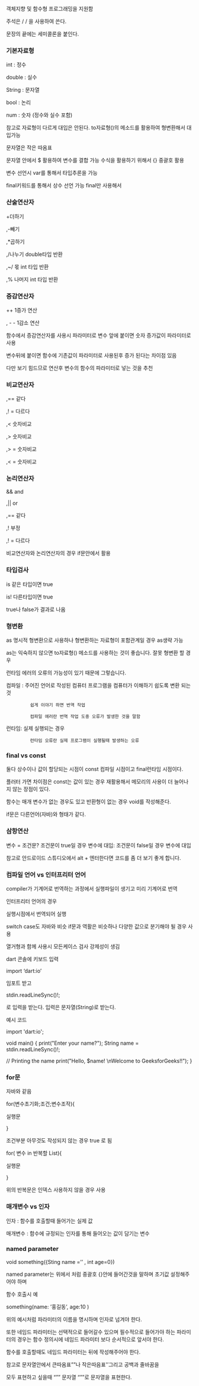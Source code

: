 객체지향 및 함수형 프로그래밍을 지원함
                                
주석은 / / 을 사용하여 쓴다.

문장의 끝에는 세미콜론을 붙인다.

### 기본자료형

int : 정수  

double : 실수 

String : 문자열

bool : 논리

num :  숫자 (정수와 실수 포함)

참고로 자료형이 다르게 대입은 안된다. to자료형()의 메소드를 활용하여 형변환해서 대입가능

문자열은 작은 따옴표

문자열 안에서 $ 활용하여 변수를 결합 가능 수식을 활용하기 위해서 {} 중괄호 활용

변수 선언시 var를 통해서 타입추론을 가능

final키워드를 통해서 상수 선언 가능 final만 사용해서 

### 산술연산자

+더하기

,-빼기

,*곱하기

,/나누기 double타입 반환

,~/ 몫  int 타입 반환

,% 나머지   int 타입 반환

### 증감연산자

++ 1증가 연산

, - -  1감소 연산

함수에서  증감연산자를 사용시 파라미터로  변수 앞에 붙이면 숫자 증가값이 파라미터로 사용

변수뒤에 붙이면 함수에  기존값이 파라미터로 사용된후 증가 된다는 차이점 있음

다만 보기 힘드므로 연산후 변수의 함수의 파라미터로 넣는 것을  추천

### 비교연산자

,== 같다

,! = 다르다

,< 숫자비교 

,> 숫자비교

,> = 숫자비교 

,< = 숫자비교

### 논리연산자 

&&  and

,||  or

,== 같다

,!  부정

,! = 다르다

 

비교연산자와 논리연산자의 경우 if문안에서 활용

### 타입검사 

is 같은 타입이면 true

is!  다른타입이면 true

true나 false가 결과로 나옴

### 형변환

as 명시적 형변환으로 사용하나 형변환하는 자료형이 포함관계일 경우  as생략 가능  

as는 익숙하지 않으면 to자료형() 메소드를 사용하는 것이 좋습니다. 잘못 형변환 할 경우

런타임 에러의 오류의 가능성이 있기 때문에 그렇습니다.

컴파일 :  주어진 언어로 작성된 컴퓨터 프로그램을 컴퓨터가 이해하기 쉽도록 변환 되는 것

             쉽게 이야기 하면 번역 작업 

             컴파일 에러란 번역 작업 도중 오류가 발생한 것을 말함

런타임: 실제 실행되는 경우

             런타임 오류란 실제 프로그램이 실행될때 발생하는 오류

### final  vs const

둘다 상수이나 값이 할당되는 시점이 const 컴파일 시점이고  final런타임 시점이다.

플러터 가면 차이점은 const는 값이 있는 경우 재활용해서 메모리의 사용이 더 늘어나지 않는 장점이 있다.

함수는 매개 변수가 없는 경우도 있고 반환형이 없는 경우 void를 작성해준다.

if문은 다른언어(자바)와 형태가 같다. 

### 삼항연산 

 변수 = 조건문? 조건문이 true일 경우 변수에 대입:  조건문이 false일 경우 변수에 대입

참고로 안드로이드 스튜디오에서 alt + 엔터한다면 코드를 좀 더 보기 좋게 합니다.

### 컴파일 언어 vs 인터프리터 언어

compiler가 기계어로 번역하는 과정에서 실행파일이 생기고 미리 기계어로 번역

인터프리터 언어의 경우 

실행시점에서 번역되어 실행

switch case도 자바와 비슷 if문과 역활은 비슷하나 다양한 값으로 분기해야 될 경우 사용 

열거형과 함께 사용시 모든케이스 검사 강제성이 생김

dart 콘솔에 키보드 입력

import ‘dart:io’ 

임포트 받고 

stdin.readLineSync()!;

로 입력을 받는다. 입력은 문자열(String)로 받는다.

예시 코드 

import 'dart:io';

void main() {
print("Enter your name?");
String name = stdin.readLineSync()!;

// Printing the name
print("Hello, $name! \nWelcome to GeeksforGeeks!!");
}

### for문 

자바와 같음 

for(변수초기화;조건;변수조작){

실행문

}

조건부분 아무것도 작성되지 않는 경우 true 로 됨

for(  변수 in 반복할 List){

실행문

} 

위의 반복문은 인덱스 사용하지 않을 경우 사용

### 매개변수 vs 인자

인자 : 함수를 호출할때 들어가는 실제 값

매개변수 : 함수에 규정되는 인자를 통해 들어오는 값이 담기는 변수 

### named parameter 

void something({Sting name =’’ , int age=0})

named parameter는 위에서 처럼 중괄호 {}안에 들어간것을 말하며 초기값 설정해주어야 하며 

함수 호출시 예 

something(name: ’홍길동’,  age:10 ) 

위의 예시처럼 파라미터의 이름을 명시하며 인자로 넘겨야 한다. 

또한 네임드 파라미터는 선택적으로 들어갈수 있으며 필수적으로 들어가야 하는 파라미터의 경우는 함수 정의시에 네임드 파라미터 보다 순서적으로 앞서야 한다. 

함수를 호출할때도 네임드 파라미터는 뒤에 작성해주어야 한다.

참고로 문자열안에서 큰따옴표””나 작은따음표’’그리고 공백과 줄바꿈을 

모두 표현하고 싶을때 “”” 문자열 “””로  문자열을 표현한다.
